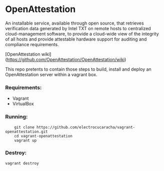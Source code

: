 # OpenAttestation

An installable service, available through open source, that retrieves verification data generated by Intel 
TXT on remote hosts to centralized cloud-management software, to provide a cloud-wide view of the integrity of all hosts 
and provide attestable hardware support for auditing and compliance requirements. 

[OpenAttestation wiki] (https://github.com/OpenAttestation/OpenAttestation/wiki)

This repo pretents to contain those steps to build, install and deploy an OpenAttestation server within a vagrant box.

### Requirements:

* Vagrant
* VirtualBox

### Running:

```
    git clone https://github.com/electrocucaracha/vagrant-openattestation.git
    cd vagrant-openattestation
    vagrant up
```

### Destroy:

    vagrant destroy
